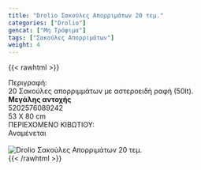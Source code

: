 ```yaml
---
title: "Drolio Σακούλες Απορριμάτων 20 τεμ."
categories: ["Drolio"]
gencat: ["Μη Τρόφιμα"]
tags: ["Σακούλες Απορριμάτων"]
weight: 4
---
```

{{< rawhtml >}}

<div class="sload149"><div class="product"><div id="sistatika">Περιγραφή:</div><div class="alltext">20 Σακούλες απορριμμάτων με αστεροειδή ραφή (50lt).<br><strong>Μεγάλης αντοχής</strong></div><div id="barcode"><div id="barimage1"></div><span id="bartext">5202576089242</span></div><div id="varos"><div id="dimimg"></div><span id="varostext">53 X 80 cm</span></div><div id="kivotio">ΠΕΡΙΕΧΟΜΕΝΟ ΚΙΒΩΤΙΟΥ:<br>Αναμένεται</div><br><div class="pimg"><img alt="Drolio Σακούλες Απορριμάτων 20 τεμ." title="Drolio Σακούλες Απορριμάτων 20 τεμ." src="/media/images/drolio-sakoules-aporrimatwn-20-tem.jpg"></div></div></div>
{{< /rawhtml >}}


